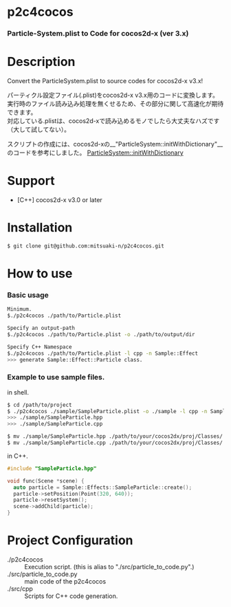 p2c4cocos
=========
### Particle-System.plist to Code for cocos2d-x (ver 3.x)


# Description
Convert the ParticleSystem.plist to source codes for cocos2d-x v3.x!

パーティクル設定ファイル(.plist)をcocos2d-x v3.x用のコードに変換します。<br>
実行時のファイル読み込み処理を無くせるため、その部分に関して高速化が期待できます。<br>
対応している.plistは、cocos2d-xで読み込めるモノでしたら大丈夫なハズです（大して試してない）。

スクリプトの作成には、cocos2d-xの__"ParticleSystem::initWithDictionary"__のコードを参考にしました。
[ParticleSystem::initWithDictionary](https://github.com/cocos2d/cocos2d-x/blob/v3/cocos/2d/CCParticleSystem.cpp)


# Support
- [C++] cocos2d-x v3.0 or later


# Installation
```sh
$ git clone git@github.com:mitsuaki-n/p2c4cocos.git
```

# How to use
### Basic usage
```sh
Minimum.
$./p2c4cocos ./path/to/Particle.plist

Specify an output-path
$./p2c4cocos ./path/to/Particle.plist -o ./path/to/output/dir

Specify C++ Namespace
$./p2c4cocos ./path/to/Particle.plist -l cpp -n Sample::Effect
>>> generate Sample::Effect::Particle class.
```

### Example to use sample files.
in shell.
```sh
$ cd /path/to/project
$ ./p2c4cocos ./sample/SampleParticle.plist -o ./sample -l cpp -n Sample::Effect
>>> ./sample/SampleParticle.hpp
>>> ./sample/SampleParticle.cpp

$ mv ./sample/SampleParticle.hpp ./path/to/your/cocos2dx/proj/Classes/
$ mv ./sample/SampleParticle.cpp ./path/to/your/cocos2dx/proj/Classes/
```

in C++.
```cpp
#include "SampleParticle.hpp"

void func(Scene *scene) {
  auto particle = Sample::Effects::SampleParticle::create();
  particle->setPosition(Point(320, 640));
  particle->resetSystem();
  scene->addChild(particle);
}

```


# Project Configuration
<dl>
  <dt>./p2c4cocos</dt>
  <dd>
    Execution script.
    (this is alias to "./src/particle_to_code.py".)
  </dd>

  <dt>./src/particle_to_code.py</dt>
  <dd>main code of the p2c4cocos</dd>

  <dt>./src/cpp</dt>
  <dd>Scripts for C++ code generation.</dd>

</dl>
